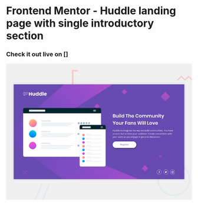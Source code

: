 # Frontend Mentor - Huddle landing page with single introductory section
### Check it out live on []
![Design preview for the Huddle landing page with single introductory section](./design/desktop-preview.jpg)
